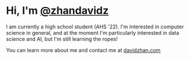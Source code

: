 # Hi, I'm [@zhandavidz](https://github.com/zhandavidz)

I am currently a high school student (AHS '22). I'm interested in computer science in general, and at the moment I'm particularly interested in data science and AI, but I'm still learning the ropes! 

You can learn more about me and contact me at [davidzhan.com](http://davidzhan.com)

<!---
- 👋 Hi, I’m @zhandavidz
- 👀 I’m interested in ...
- 🌱 I’m currently learning ...
- 💞️ I’m looking to collaborate on ...
- 📫 How to reach me ...
--->

<!---
zhandavidz/zhandavidz is a ✨ special ✨ repository because its `README.md` (this file) appears on your GitHub profile.
You can click the Preview link to take a look at your changes.
--->
